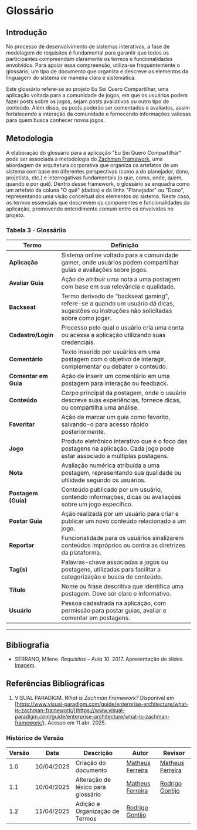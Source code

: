 # Glossário

## Introdução

No processo de desenvolvimento de sistemas interativos, a fase de modelagem de requisitos é fundamental para garantir que todos os participantes compreendam claramente os termos e funcionalidades envolvidos. Para apoiar essa compreensão, utiliza-se frequentemente o glossário, um tipo de documento que organiza e descreve os elementos da linguagem do sistema de maneira clara e sistemática.

Este glossário refere-se ao projeto Eu Sei Quero Compartilhar, uma aplicação voltada para a comunidade de jogos, em que os usuários podem fazer posts sobre os jogos, sejam posts avaliativos ou outro tipo de conteúdo. Além disso, os posts poderão ser comentados e avaliados, assim fortalecendo a interação da comunidade e fornecendo informações valiosas para quem busca conhecer novos jogos.

## Metodologia

A elaboração do glossário para a aplicação "Eu Sei Quero Compartilhar" pode ser associada à metodologia do [Zachman Framework](#Bibliografia), uma abordagem de arquitetura corporativa que organiza os artefatos de um sistema com base em diferentes perspectivas (como a do planejador, dono, projetista, etc.) e interrogativas fundamentais (o que, como, onde, quem, quando e por quê). Dentro desse framework, o glossário se enquadra como um artefato da coluna "O quê" (dados) e da linha "Planejador" ou "Dono", representando uma visão conceitual dos elementos do sistema. Neste caso, os termos essenciais que descrevem os componentes e funcionalidades da aplicação, promovendo entendimento comum entre os envolvidos no projeto.


### Tabela 3 - Glossáriio

| **Termo**            | **Definição** |
|----------------------|---------------|
| **Aplicação**        | Sistema online voltado para a comunidade gamer, onde usuários podem compartilhar guias e avaliações sobre jogos. |
| **Avaliar Guia**     | Ação de atribuir uma nota a uma postagem com base em sua relevância e qualidade. |
| **Backseat**         | Termo derivado de “backseat gaming”, refere-se a quando um usuário dá dicas, sugestões ou instruções não solicitadas sobre como jogar. |
| **Cadastro/Login**   | Processo pelo qual o usuário cria uma conta ou acessa a aplicação utilizando suas credenciais. |
| **Comentário**       | Texto inserido por usuários em uma postagem com o objetivo de interagir, complementar ou debater o conteúdo. |
| **Comentar em Guia** | Ação de inserir um comentário em uma postagem para interação ou feedback. |
| **Conteúdo**         | Corpo principal da postagem, onde o usuário descreve suas experiências, fornece dicas, ou compartilha uma análise. |
| **Favoritar**        | Ação de marcar um guia como favorito, salvando-o para acesso rápido posteriormente. |
| **Jogo**             | Produto eletrônico interativo que é o foco das postagens na aplicação. Cada jogo pode estar associado a múltiplas postagens. |
| **Nota**             | Avaliação numérica atribuída a uma postagem, representando sua qualidade ou utilidade segundo os usuários. |
| **Postagem (Guia)**  | Conteúdo publicado por um usuário, contendo informações, dicas ou avaliações sobre um jogo específico. |
| **Postar Guia**      | Ação realizada por um usuário para criar e publicar um novo conteúdo relacionado a um jogo. |
| **Reportar**         |  Funcionalidade para os usuários sinalizarem conteúdos impróprios ou contra as diretrizes da plataforma. |
| **Tag(s)**           | Palavras-chave associadas a jogos ou postagens, utilizadas para facilitar a categorização e busca de conteúdo. |
| **Título**           | Nome ou frase descritiva que identifica uma postagem. Deve ser claro e informativo. |
| **Usuário**          | Pessoa cadastrada na aplicação, com permissão para postar guias, avaliar e comentar em postagens. |




---


## Bibliografia

- SERRANO, Milene. *Requisitos – Aula 10*. 2017. Apresentação de slides. [Imagem](../../Imagens/refLéxico.png).

## Referências Bibliográficas

1. VISUAL PARADIGM. *What is Zachman Framework?* Disponivel em [https://www.visual-paradigm.com/guide/enterprise-architecture/what-is-zachman-framework/](https://www.visual-paradigm.com/guide/enterprise-architecture/what-is-zachman-framework/). Acesso em 11 abr. 2025.

### Histórico de Versão

| Versão | Data       | Descrição                                      | Autor                                                     | Revisor                            |
|--------|------------|------------------------------------------------|-----------------------------------------------------------|------------------------------------|
| 1.0    | 10/04/2025 | Criação do documento                           | [Matheus Ferreira](https://github.com/matferreira1)             | [Matheus Ferreira](https://github.com/matferreira1)  |
| 1.1    | 10/04/2025 | Alteração de léxico para glossário                          | [Matheus Ferreira](https://github.com/matferreira1)             | [Rodrigo Gontijo](https://github.com/rodrigogontijoo)  |
| 1.2    |  11/04/2025  | Adição e Organização de Termos |[Rodrigo Gontijo](https://github.com/rodrigogontijoo) || [Matheus Ferreira](https://github.com/matferreira1)|
